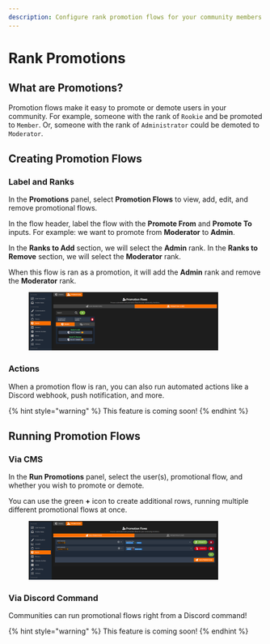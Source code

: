 ```yaml
---
description: Configure rank promotion flows for your community members.
---
```


# Rank Promotions

## What are Promotions?

Promotion flows make it easy to promote or demote users in your community. For example, someone with the rank of `Rookie` and be promoted to `Member`. Or, someone with the rank of `Administrator` could be demoted to `Moderator`.

## Creating Promotion Flows

### Label and Ranks

In the **Promotions** panel, select **Promotion Flows** to view, add, edit, and remove promotional flows.

In the flow header, label the flow with the **Promote From** and **Promote To** inputs. For example: we want to promote from **Moderator** to **Admin**.

In the **Ranks to Add** section, we will select the **Admin** rank. In the **Ranks to Remove** section, we will select the **Moderator** rank.

When this flow is ran as a promotion, it will add the **Admin** rank and remove the **Moderator** rank.

<figure><img src="../../.gitbook/assets/image (77).png" alt="" width="375"><figcaption></figcaption></figure>

### Actions

When a promotion flow is ran, you can also run automated actions like a Discord webhook, push notification, and more.

{% hint style="warning" %}
This feature is coming soon!
{% endhint %}

## Running Promotion Flows

### Via CMS

In the **Run Promotions** panel, select the user(s), promotional flow, and whether you wish to promote or demote.

You can use the green **+** icon to create additional rows, running multiple different promotional flows at once.

<figure><img src="../../.gitbook/assets/image (78).png" alt="" width="375"><figcaption></figcaption></figure>

### Via Discord Command

Communities can run promotional flows right from a Discord command!

{% hint style="warning" %}
This feature is coming soon!
{% endhint %}
